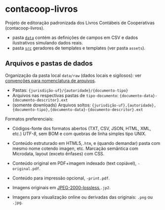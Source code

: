 # contacoop-livros

Projeto de editoração padronizada dos Livros Contábeis de Cooperativas (contacoop-livros).

* pasta [`data`](data) contém as definições de campos em CSV e dados ilustrativos simulando dados reais.
* pasta [`src`](src) geradores de templates e templates (ver pasta `assets`).

## Arquivos e pastas de dados

Organização da pasta local `data/raw` (dados locais e sigilosos): ver [convenções para nomenclatura de arquivos](https://docs.google.com/spreadsheets/d/13pz0MDDlrDdHWLRGi5JRAQIfTJbM0B_T7XGozJ_5e6c/).

* Pastas: `{jurisdição-uf}/{autoridade}/{documento-tipo}`
* Arquivos nas respectivas pastas de `tipo-documento`: `{documento-data}-{documento-descritor}.ext`
* (somente downloads) Arquivos soltos: `{jurisdição-uf},{autoridade},{documento-tipo},{documento-data}-{documento-descritor}.ext`

Formatos preferenciais:

* Códigos-fonte dos formatos abertos (TXT, CSV, JSON, HTML, XML, etc.) *UTF-8*, sem BOM e com quebras de linha simples tipo UNIX.

* Conteúdo estruturado em HTML5,`.htm`, e (quando demandar) pasta com mesmo nome cotendo imagen, etc. Marcação semântica com Microdata, layout (exceto ênfases) com CSS.

* Conteúdo original em PDF+imagem indexado (text copiável), `-original.pdf`.

* Conteúdo para impressão opcional, `-print.pdf`.

* Imagens originais em [JPEG-2000-lossless](http://softwareengineering.stackexchange.com/q/195359/84349),`.jp2`.

* Imagens para visualização online ou derivadas das originais: `.png` ou `.jpg`.

